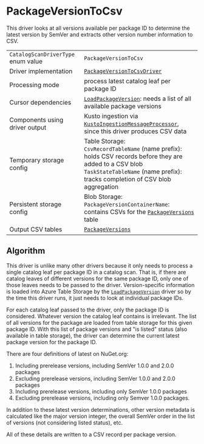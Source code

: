 # PackageVersionToCsv

This driver looks at all versions available per package ID to determine the latest version by SemVer and extracts other version number information to CSV.

|                                    |                                                                                                                                                                                                  |
| ---------------------------------- | ------------------------------------------------------------------------------------------------------------------------------------------------------------------------------------------------ |
| `CatalogScanDriverType` enum value | `PackageVersionToCsv`                                                                                                                                                                            |
| Driver implementation              | [`PackageVersionToCsvDriver`](../../src/Worker.Logic/CatalogScan/Drivers/PackageVersionToCsv/PackageVersionToCsvDriver.cs)                                                                       |
| Processing mode                    | process latest catalog leaf per package ID                                                                                                                                                       |
| Cursor dependencies                | [`LoadPackageVersion`](LoadPackageVersion.md): needs a list of all available package versions                                                                                                    |
| Components using driver output     | Kusto ingestion via [`KustoIngestionMessageProcessor`](../../src/Worker.Logic/MessageProcessors/KustoIngestion/KustoIngestionMessageProcessor.cs), since this driver produces CSV data           |
| Temporary storage config           | Table Storage:<br />`CsvRecordTableName` (name prefix): holds CSV records before they are added to a CSV blob<br />`TaskStateTableName` (name prefix): tracks completion of CSV blob aggregation |
| Persistent storage config          | Blob Storage:<br />`PackageVersionContainerName`: contains CSVs for the [`PackageVersions`](../tables/PackageVersions.md) table                                                                  |
| Output CSV tables                  | [`PackageVersions`](../tables/PackageVersions.md)                                                                                                                                                |

## Algorithm

This driver is unlike many other drivers because it only needs to process a single catalog leaf per package ID in a catalog scan. That is, if there are catalog leaves of different versions for the same package ID, only one of those leaves needs to be passed to the driver. Version-specific information is loaded into Azure Table Storage by the [`LoadPackageVersion`](LoadPackageVersion.md) driver so by the time this driver runs, it just needs to look at individual package IDs.

For each catalog leaf passed to the driver, only the package ID is considered. Whatever version the catalog leaf contains is irrelevant. The list of all versions for the package are loaded from table storage for this given package ID. With this list of package versions and "is listed" status (also available in table storage), the driver can determine the current latest package version for the package ID.

There are four definitions of latest on NuGet.org:

1. Including prerelease versions, including SemVer 1.0.0 and 2.0.0 packages
2. Excluding prerelease versions, including SemVer 1.0.0 and 2.0.0 packages
3. Including prerelease versions, including only SemVer 1.0.0 packages
4. Excluding prerelease versions, including only Semver 1.0.0 packages.

In addition to these latest version determinations, other version metadata is calculated like the major version integer, the overall SemVer order in the list of versions (not considering listed status), etc.

All of these details are written to a CSV record per package version.
